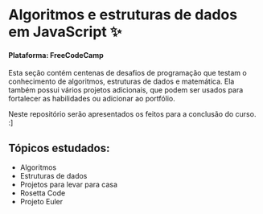 # Algoritmos e estruturas de dados em JavaScript ✨

<h4> Plataforma: FreeCodeCamp </h4>

Esta seção contém centenas de desafios de programação que testam o conhecimento de algoritmos, estruturas de dados e matemática. Ela também possui vários projetos adicionais, que podem ser usados para fortalecer as habilidades ou adicionar ao portfólio.

Neste repositório serão apresentados os feitos para a conclusão do curso. :]

<h2>Tópicos estudados: </h2>

- Algoritmos
- Estruturas de dados
- Projetos para levar para casa
- Rosetta Code
- Projeto Euler
